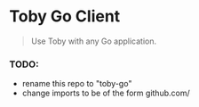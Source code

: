 # Toby Go Client

> Use Toby with any Go application.

### TODO:
* rename this repo to "toby-go"
* change imports to be of the form github.com/